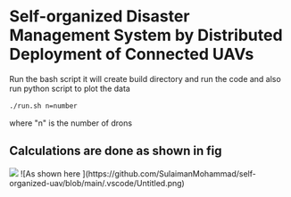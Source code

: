 # Self-organized Disaster Management System by Distributed Deployment of Connected UAVs
Run the bash script it will create build directory and run the code and also run python script to plot the data
```bash
./run.sh n=number
```
where "n" is the number of drons

## Calculations are done as shown in fig
 <img src="https://raw.githubusercontent.com/SulaimanMohammad/self-organized-uav/tree/main/.vscode/Untitled.png" width="800">
![As shown here ](https://github.com/SulaimanMohammad/self-organized-uav/blob/main/.vscode/Untitled.png)
